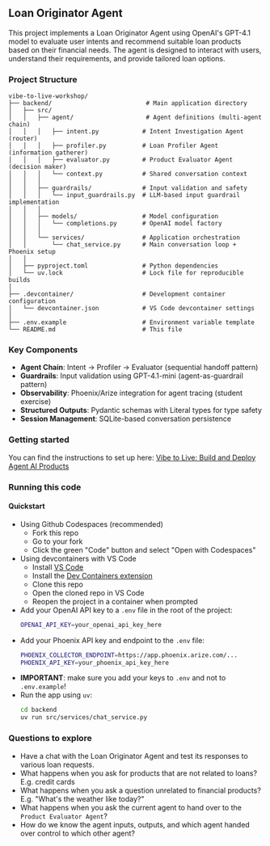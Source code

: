 ## Loan Originator Agent

This project implements a Loan Originator Agent using OpenAI's GPT-4.1 model to evaluate user intents and recommend suitable loan products based on their financial needs. The agent is designed to interact with users, understand their requirements, and provide tailored loan options.

### Project Structure

```
vibe-to-live-workshop/
├── backend/                          # Main application directory
│   ├── src/
│   │   ├── agent/                    # Agent definitions (multi-agent chain)
│   │   │   ├── intent.py            # Intent Investigation Agent (router)
│   │   │   ├── profiler.py          # Loan Profiler Agent (information gatherer)
│   │   │   ├── evaluator.py         # Product Evaluator Agent (decision maker)
│   │   │   └── context.py           # Shared conversation context
│   │   │
│   │   ├── guardrails/              # Input validation and safety
│   │   │   └── input_guardrails.py  # LLM-based input guardrail implementation
│   │   │
│   │   ├── models/                  # Model configuration
│   │   │   └── completions.py       # OpenAI model factory
│   │   │
│   │   └── services/                # Application orchestration
│   │       └── chat_service.py      # Main conversation loop + Phoenix setup
│   │
│   ├── pyproject.toml               # Python dependencies
│   └── uv.lock                      # Lock file for reproducible builds
│
├── .devcontainer/                   # Development container configuration
│   └── devcontainer.json            # VS Code devcontainer settings
│
├── .env.example                     # Environment variable template
└── README.md                        # This file
```

### Key Components

- **Agent Chain**: Intent → Profiler → Evaluator (sequential handoff pattern)
- **Guardrails**: Input validation using GPT-4.1-mini (agent-as-guardrail pattern)
- **Observability**: Phoenix/Arize integration for agent tracing (student exercise)
- **Structured Outputs**: Pydantic schemas with Literal types for type safety
- **Session Management**: SQLite-based conversation persistence

### Getting started

You can find the instructions to set up here: [Vibe to Live: Build and Deploy Agent AI Products](https://wood-farmhouse-ac7.notion.site/Vibe-to-Live-Build-and-Deploy-Agent-AI-Products-29c77f1588908055ab3adb5d67e6f713)

### Running this code

#### Quickstart

* Using Github Codespaces (recommended)
    * Fork this repo
    * Go to your fork
    * Click the green "Code" button and select "Open with Codespaces"
* Using devcontainers with VS Code
    * Install [VS Code](https://code.visualstudio.com/)
    * Install the [Dev Containers extension](https://marketplace.visualstudio.com/items?itemName=ms-vscode-remote.remote-containers)
    * Clone this repo
    * Open the cloned repo in VS Code
    * Reopen the project in a container when prompted
* Add your OpenAI API key to a `.env` file in the root of the project:
    ```bash
    OPENAI_API_KEY=your_openai_api_key_here
    ```
* Add your Phoenix API key and endpoint to the `.env` file:
    ```bash
    PHOENIX_COLLECTOR_ENDPOINT=https://app.phoenix.arize.com/...
    PHOENIX_API_KEY=your_phoenix_api_key_here
    ```
* **IMPORTANT**: make sure you add your keys to `.env` and not to `.env.example`!
* Run the app using `uv`:
    ```bash
    cd backend
    uv run src/services/chat_service.py
    ```

### Questions to explore

* Have a chat with the Loan Originator Agent and test its responses to various loan requests.
* What happens when you ask for products that are not related to loans? E.g. credit cards
* What happens when you ask a question unrelated to financial products? E.g. "What's the weather like today?"
* What happens when you ask the current agent to hand over to the `Product Evaluator Agent`?
* How do we know the agent inputs, outputs, and which agent handed over control to which other agent?
